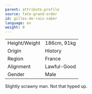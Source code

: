 ```yaml
---
parent: attribute.profile
source: fate-grand-order
id: gilles-de-rais-saber
language: en
weight: 0
---
```


<table>
  <tr><td>Height/Weight</td><td>186cm, 91kg</td></tr>
  <tr><td>Origin</td><td>History</td></tr>
  <tr><td>Region</td><td>France</td></tr>
  <tr><td>Alignment</td><td>Lawful-Good</td></tr>
  <tr><td>Gender</td><td>Male</td></tr>
</table>

Slightly scrawny man. Not that hyped up.
